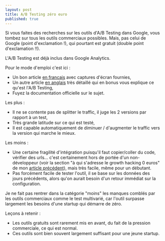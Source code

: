 ```yaml
---
layout: post
title: A/B Testing zéro euro
published: true
---
```



Si vous faites des recherches sur les outils d'A/B Testing dans Google, vous tombez sur tous les outils commerciaux possibles. Mais, pas celui de Google (point d'exclamation !), qui pourtant est gratuit (double point d'exclamation !!).

L'A/B Testing est déjà inclus dans Google Analytics.

Pour le mode d'emploi c'est ici :

* Un bon article [en francais] avec captures d'écran fournies,
* Un autre article [en anglais] très détaillé qui en bonus vous explique ce qu'est l'A/B Testing,
* Fuyez la documentation officielle sur le sujet.

Les plus :

* Il ne se contente pas de splitter le traffic, il juge les 2 versions par rapport à un test,
* Très grande latitude sur ce qui est testé,
* Il est capable automatiquement de diminuer / d'augmenter le traffic vers la version qui marche le mieux.

Les moins :

* Une certaine fragilité d'intégration puisqu'il faut copier/coller du code, vérifier des urls… c'est certainement hors de portée d'un non-développeur (voir la section "à qui s'adresse le growth hacking 0 euros" de mon [article précédent]), mais très facile, même pour un débutant.
* Pas forcément facile de tester l'outil, il se base sur les données des jours précédents, alors qu'on aurait besoin d'un retour immédiat sur la configuration.

Je ne fait pas rentrer dans la catégorie "moins" les manques comblés par les outils commerciaux comme le test multivarié, car l'outil surpasse largement les besoins d'une startup qui démarre de zéro.

Leçons à retenir :

* Les outils gratuits sont rarement mis en avant, du fait de la pression commerciale, ce qui est normal.
* Ces outils sont bien souvent largement suffisant pour une jeune startup.


[en anglais]:http://blog.crazyegg.com/2015/06/02/ab-testing-google-analytics
[en francais]:http://www.liliandauzat.com/marketing-web/google-analytics-faire-test-ab/
[article précédent]:http://growthhacking.github.io/Growth-Hackons-pour-pas-un-rond/
